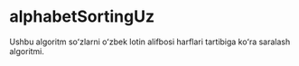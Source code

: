 # alphabetSortingUz
Ushbu algoritm soʻzlarni oʻzbek lotin alifbosi harflari tartibiga koʻra saralash algoritmi.
